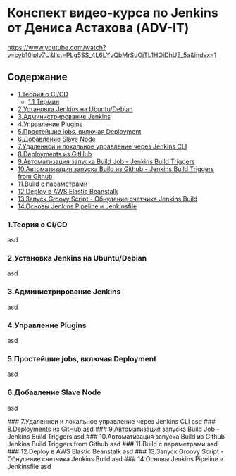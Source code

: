 # Конспект видео-курса по Jenkins от Дениса Астахова (ADV-IT)

https://www.youtube.com/watch?v=cyb10iplv7U&list=PLg5SS_4L6LYvQbMrSuOjTL1HOiDhUE_5a&index=1


## Содержание

<!--ts-->
* [1.Теория о CI/CD](#theory)
    * [1.1 Термин](#termin)
* [2.Установка Jenkins на Ubuntu/Debian](#install)  
* [3.Администрирование Jenkins](#admin)  
* [4.Управление Plugins](#plugins)  
* [5.Простейшие jobs, включая Deployment](#simple_job)  
* [6.Добавление Slave Node](#slave_node)  
* [7.Удаленнои и локальное управление через Jenkins CLI](#cli)  
* [8.Deployments из GitHub](#deploy_github)  
* [9.Автоматизация запуска Build Job - Jenkins Build Triggers](#automate_run)  
* [10.Автоматизация запуска Build из Github - Jenkins Build Triggers from Github](#automate_run_github)  
* [11.Build с параметрами](#build_parameters)  
* [12.Deploy в AWS Elastic Beanstalk](#aws_elastic)  
* [13.Запуск Groovy Script - Обнуление счетчика Jenkins Build](#groovy)  
* [14.Основы Jenkins Pipeline и Jenkinsfile](#pipeline)  
<!--te-->

<a name="theory"/>

### 1.Теория о CI/CD 

asd

<a name="install"/>

### 2.Установка Jenkins на Ubuntu/Debian  

asd

<a name="admin"/>

### 3.Администрирование Jenkins  

asd

<a name="plugins"/>

### 4.Управление Plugins  

asd

<a name="simple_job"/>

### 5.Простейшие jobs, включая Deployment  

asd

<a name="slave_node"/>

### 6.Добавление Slave Node  

asd

<a name="cli"/>
### 7.Удаленнои и локальное управление через Jenkins CLI  
asd

<a name="deploy_github"/>
### 8.Deployments из GitHub  
asd

<a name="automate_run"/>
### 9.Автоматизация запуска Build Job - Jenkins Build Triggers  
asd

<a name="automate_run_github"/>
### 10.Автоматизация запуска Build из Github - Jenkins Build Triggers from Github  
asd

<a name="build_parameters"/>
### 11.Build с параметрами  
asd

<a name="aws_elastic"/>
### 12.Deploy в AWS Elastic Beanstalk  
asd

<a name="groovy"/>
### 13.Запуск Groovy Script - Обнуление счетчика Jenkins Build  
asd

<a name="pipeline"/>
### 14.Основы Jenkins Pipeline и Jenkinsfile  
asd


  

